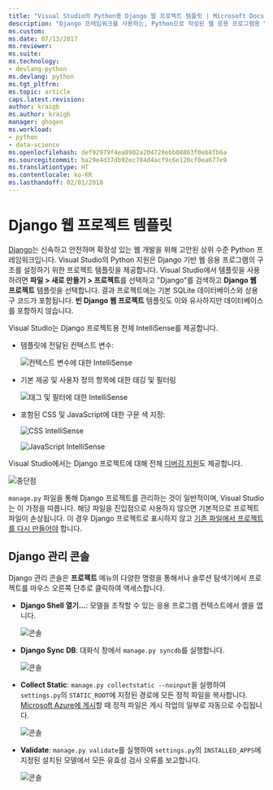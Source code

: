 ```yaml
---
title: "Visual Studio의 Python용 Django 웹 프로젝트 템플릿 | Microsoft Docs"
description: "Django 프레임워크를 사용하는, Python으로 작성된 웹 응용 프로그램용 Visual Studio 템플릿에 대한 개요입니다."
ms.custom: 
ms.date: 07/13/2017
ms.reviewer: 
ms.suite: 
ms.technology:
- devlang-python
ms.devlang: python
ms.tgt_pltfrm: 
ms.topic: article
caps.latest.revision: 
author: kraigb
ms.author: kraigb
manager: ghogen
ms.workload:
- python
- data-science
ms.openlocfilehash: def92979f4ea8902a204728ebb08863f0eb8fb6a
ms.sourcegitcommit: ba29e4d37db92ec784d4acf9c6e120cf0ea677e9
ms.translationtype: HT
ms.contentlocale: ko-KR
ms.lasthandoff: 02/01/2018
---
```

# <a name="django-web-project-template"></a>Django 웹 프로젝트 템플릿

[Django](https://www.djangoproject.com/)는 신속하고 안전하며 확장성 있는 웹 개발을 위해 고안된 상위 수준 Python 프레임워크입니다. Visual Studio의 Python 지원은 Django 기반 웹 응용 프로그램의 구조를 설정하기 위한 프로젝트 템플릿을 제공합니다. Visual Studio에서 템플릿을 사용하려면 **파일 > 새로 만들기 > 프로젝트**를 선택하고 "Django"를 검색하고 **Django 웹 프로젝트** 템플릿을 선택합니다. 결과 프로젝트에는 기본 SQLite 데이터베이스와 상용구 코드가 포함됩니다. **빈 Django 웹 프로젝트** 템플릿도 이와 유사하지만 데이터베이스를 포함하지 않습니다.

Visual Studio는 Django 프로젝트용 전체 IntelliSense를 제공합니다.

- 템플릿에 전달된 컨텍스트 변수:

    ![컨텍스트 변수에 대한 IntelliSense](media/template-django-intellisense.png)

- 기본 제공 및 사용자 정의 항목에 대한 태깅 및 필터링

    ![태그 및 필터에 대한 IntelliSense](media/template-django-intellisense-filter.png)

- 포함된 CSS 및 JavaScript에 대한 구문 색 지정:

    ![CSS IntelliSense](media/template-django-intellisense-css.png)

    ![JavaScript IntelliSense](media/template-django-intellisense-js.png)

Visual Studio에서는 Django 프로젝트에 대해 전체 [디버깅 지원](debugging-python-in-visual-studio.md)도 제공합니다. 

![중단점](media/template-django-debugging.png)

`manage.py` 파일을 통해 Django 프로젝트를 관리하는 것이 일반적이며, Visual Studio는 이 가정을 따릅니다. 해당 파일을 진입점으로 사용하지 않으면 기본적으로 프로젝트 파일이 손상됩니다. 이 경우 Django 프로젝트로 표시하지 않고 [기존 파일에서 프로젝트를 다시 만들어야](managing-python-projects-in-visual-studio.md#creating-a-project-from-existing-files) 합니다.

## <a name="django-management-console"></a>Django 관리 콘솔

Django 관리 콘솔은 **프로젝트** 메뉴의 다양한 명령을 통해서나 솔루션 탐색기에서 프로젝트를 마우스 오른쪽 단추로 클릭하여 액세스합니다.

- **Django Shell 열기...**: 모델을 조작할 수 있는 응용 프로그램 컨텍스트에서 셸을 엽니다.

    ![콘솔](media/template-django-console-shell.png)

- **Django Sync DB**: 대화식 창에서 `manage.py syncdb`를 실행합니다.

    ![콘솔](media/template-django-console-sync-db.png)

- **Collect Static**: `manage.py collectstatic --noinput`을 실행하여 `settings.py`의 `STATIC_ROOT`에 지정된 경로에 모든 정적 파일을 복사합니다. [Microsoft Azure에 게시](python-web-application-project-templates.md#publishing-to-azure-app-service)할 때 정적 파일은 게시 작업의 일부로 자동으로 수집됩니다.

    ![콘솔](media/template-django-console-collect-static.png)

- **Validate**: `manage.py validate`를 실행하여 `settings.py`의 `INSTALLED_APPS`에 지정된 설치된 모델에서 모든 유효성 검사 오류를 보고합니다.

    ![콘솔](media/template-django-console-validate.png)